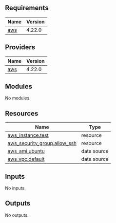 <!-- BEGIN_TF_DOCS -->
## Requirements

| Name | Version |
|------|---------|
| <a name="requirement_aws"></a> [aws](#requirement\_aws) | 4.22.0 |

## Providers

| Name | Version |
|------|---------|
| <a name="provider_aws"></a> [aws](#provider\_aws) | 4.22.0 |

## Modules

No modules.

## Resources

| Name | Type |
|------|------|
| [aws_instance.test](https://registry.terraform.io/providers/hashicorp/aws/4.22.0/docs/resources/instance) | resource |
| [aws_security_group.allow_ssh](https://registry.terraform.io/providers/hashicorp/aws/4.22.0/docs/resources/security_group) | resource |
| [aws_ami.ubuntu](https://registry.terraform.io/providers/hashicorp/aws/4.22.0/docs/data-sources/ami) | data source |
| [aws_vpc.default](https://registry.terraform.io/providers/hashicorp/aws/4.22.0/docs/data-sources/vpc) | data source |

## Inputs

No inputs.

## Outputs

No outputs.
<!-- END_TF_DOCS -->